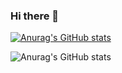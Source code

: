 ### Hi there 👋

<!--
**qmutz/qmutz** is a ✨ _special_ ✨ repository because its `README.md` (this file) appears on your GitHub profile.

Here are some ideas to get you started:

- 🔭 I’m currently working on ...
- 🌱 I’m currently learning ...
- 👯 I’m looking to collaborate on ...
- 🤔 I’m looking for help with ...
- 💬 Ask me about ...
- 📫 How to reach me: ...
- 😄 Pronouns: ...
- ⚡ Fun fact: ...
-->


[![Anurag's GitHub stats](https://github-readme-stats.vercel.app/api?username=qmutz)](https://github.com/anuraghazra/github-readme-stats)

![Anurag's GitHub stats](https://github-readme-stats.vercel.app/api?username=qmutz&show_icons=true)
